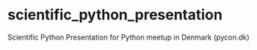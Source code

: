 scientific_python_presentation
==============================

Scientific Python Presentation for Python meetup in Denmark (pycon.dk)
